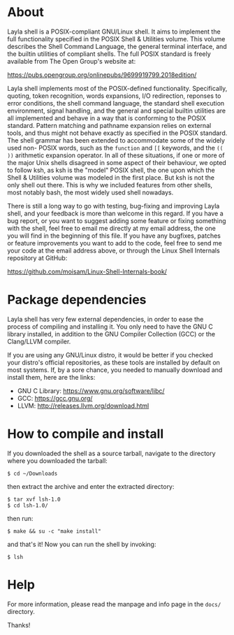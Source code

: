 # About
Layla shell is a POSIX-compliant GNU/Linux shell. It aims to implement the
full functionality specified in the POSIX Shell & Utilities volume. This
volume describes the Shell Command Language, the general terminal interface,
and the builtin utilities of compliant shells. The full POSIX standard is
freely available from The Open Group's website at:

https://pubs.opengroup.org/onlinepubs/9699919799.2018edition/

Layla shell implements most of the POSIX-defined functionality. Specifically,
quoting, token recognition, words expansions, I/O redirection, reponses to
error conditions, the shell command language, the standard shell execution
environment, signal handling, and the general and special builtin utilities
are all implemented and behave in a way that is conforming to the POSIX
standard. Pattern matching and pathname expansion relies on external tools,
and thus might not behave exactly as specified in the POSIX standard. The
shell grammar has been extended to accommodate some of the widely used non-
POSIX words, such as the `function` and `[[` keywords, and the `(( ))` arithmetic
expansion operator. In all of these situations, if one or more of the major Unix
shells disagreed in some aspect of their behaviour, we opted to follow ksh,
as ksh is the "model" POSIX shell, the one upon which the Shell & Utilities
volume was modeled in the first place. But ksh is not the only shell out
there. This is why we included features from other shells, most notably bash,
the most widely used shell nowadays.

There is still a long way to go with testing, bug-fixing and improving Layla
shell, and your feedback is more than welcome in this regard. If you have a
bug report, or you want to suggest adding some feature or fixing something
with the shell, feel free to email me directly at my email address, the one
you will find in the beginning of this file. If you have any bugfixes, patches
or feature improvements you want to add to the code, feel free to send me your
code at the email address above, or through the Linux Shell Internals
repository at GitHub:

https://github.com/moisam/Linux-Shell-Internals-book/


# Package dependencies
Layla shell has very few external dependencies, in order to ease the process
of compiling and installing it. You only need to have the GNU C library
installed, in addition to the GNU Compiler Collection (GCC) or the Clang/LLVM
compiler.

If you are using any GNU/Linux distro, it would be better if you checked your
distro's official repositories, as these tools are installed by default on
most systems. If, by a sore chance, you needed to manually download and
install them, here are the links:

* GNU C Library: https://www.gnu.org/software/libc/
* GCC: https://gcc.gnu.org/
* LLVM: http://releases.llvm.org/download.html


# How to compile and install
If you downloaded the shell as a source tarball, navigate to the directory
where you downloaded the tarball:

```
$ cd ~/Downloads
```

then extract the archive and enter the extracted directory:

```
$ tar xvf lsh-1.0
$ cd lsh-1.0/
```

then run:

```
$ make && su -c "make install"
```

and that's it! Now you can run the shell by invoking:

```
$ lsh
```

# Help
For more information, please read the manpage and info page in the `docs/`
directory.

Thanks!
